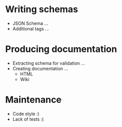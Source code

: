 # Writing schemas
* JSON Schema ...
* Additional tags ...

# Producing documentation
* Extracting schema for validation ...
* Creating documentation ...
    * HTML
    * Wiki
    
# Maintenance
* Code style :)
* Lack of tests :(